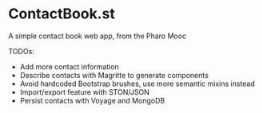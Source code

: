 # ContactBook.st

A simple contact book web app, from the Pharo Mooc


TODOs:
  * Add more contact information
  * Describe contacts with Magritte to generate components
  * Avoid hardcoded Bootstrap brushes, use more semantic mixins instead
  * Import/export feature with STON/JSON
  * Persist contacts with Voyage and MongoDB
